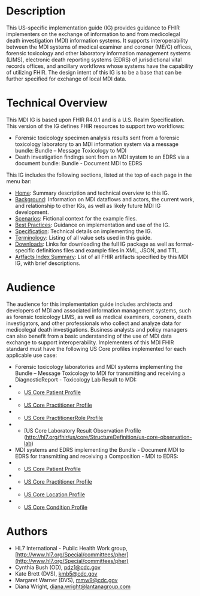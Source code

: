 # Description
This US-specific implementation guide (IG) provides guidance to FHIR implementers on the exchange of information to and from medicolegal death investigation (MDI) information systems. It supports interoperability between the MDI systems of medical examiner and coroner (ME/C) offices, forensic toxicology and other laboratory information management systems (LIMS), electronic death reporting systems (EDRS) of jurisdictional vital records offices, and ancillary workflows whose systems have the capability of utilizing FHIR. The design intent of this IG is to be a base that can be further specified for exchange of local MDI data.

# Technical Overview
This MDI IG is based upon FHIR R4.0.1 and is a U.S. Realm Specification. 
This version of the IG defines FHIR resources to support two workflows:
* Forensic toxicology specimen analysis results sent from a forensic toxicology laboratory to an MDI information system via a message bundle: Bundle – Message Toxicology to MDI
* Death investigation findings sent from an MDI system to an EDRS via a document bundle: Bundle - Document MDI to EDRS

This IG includes the following sections, listed at the top of each page in the menu bar: 
* [Home](index.html): Summary description and technical overview to this IG.
* [Background](background.html): Information on MDI dataflows and actors, the current work, and relationship to other IGs, as well as likely future MDI IG development.
* [Scenarios](scenarios.html): Fictional context for the example files.
* [Best Practices](best_practices.html): Guidance on implementation and use of the IG.
* [Specification](specification.html): Technical details on implementing the IG.
* [Terminology](terminology.html): Listing of all value sets used in this guide.
* [Downloads](downloads.html): Links for downloading the full IG package as well as format-specific definitions files and example files in XML, JSON, and TTL.
* [Artfacts Index Summary](artifacts.html): List of all FHIR artifacts specified by this MDI IG, with brief descriptions.

# Audience
The audience for this implementation guide includes architects and developers of MDI and associated information management systems, such as forensic toxicology LIMS, as well as medical examiners, coroners, death investigators, and other professionals who collect and analyze data for medicolegal death investigations. Business analysts and policy managers can also benefit from a basic understanding of the use of MDI data exchange to support interoperability.
Implementers of this MDI FHIR standard must have the following US Core profiles implemented for each applicable use case:

* Forensic toxicology laboratories and MDI systems implementing the Bundle – Message Toxicology to MDI for transmitting and receiving  a DiagnosticReport - Toxicology Lab Result to MDI:
* * [US Core Patient Profile](http://hl7.org/fhir/us/core/StructureDefinition/us-core-patient)
* * [US Core Practitioner Profile](http://hl7.org/fhir/us/core/StructureDefinition/us-core-practitioner)
* * [US Core PractitionerRole Profile](http://hl7.org/fhir/us/core/StructureDefinition/us-core-practitionerrole)
* * [US Core Laboratory Result Observation Profile (http://hl7.org/fhir/us/core/StructureDefinition/us-core-observation-lab)
* MDI systems and EDRS implementing the Bundle - Document MDI to EDRS for transmitting and receiving a Composition - MDI to EDRS:
* * [US Core Patient Profile](http://hl7.org/fhir/us/core/StructureDefinition/us-core-patient)
* * [US Core Practitioner Profile](http://hl7.org/fhir/us/core/StructureDefinition/us-core-practitioner)
* * [US Core Location Profile](http://hl7.org/fhir/us/core/StructureDefinition/us-core-location)
* * [US Core Condition Profile](http://hl7.org/fhir/us/core/StructureDefinition/us-core-condition)

# Authors
* HL7 International - Public Health Work group, [http://www.hl7.org/Special/committees/pher](http://www.hl7.org/Special/committees/pher)
* Cynthia Bush (OD), pdz1@cdc.gov
* Kate Brett (DVS), kmb5@cdc.gov
* Margaret Warner (DVS), mmw9@cdc.gov
* Diana Wright, diana.wright@lantanagroup.com